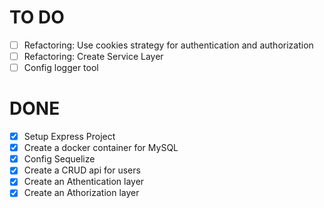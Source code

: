 # TO DO
- [ ] Refactoring: Use cookies strategy for authentication and authorization
- [ ] Refactoring: Create Service Layer
- [ ] Config logger tool

# DONE
- [x] Setup Express Project
- [x] Create a docker container for MySQL
- [x] Config Sequelize
- [x] Create a CRUD api for users
- [x] Create an Athentication layer
- [x] Create an Athorization layer